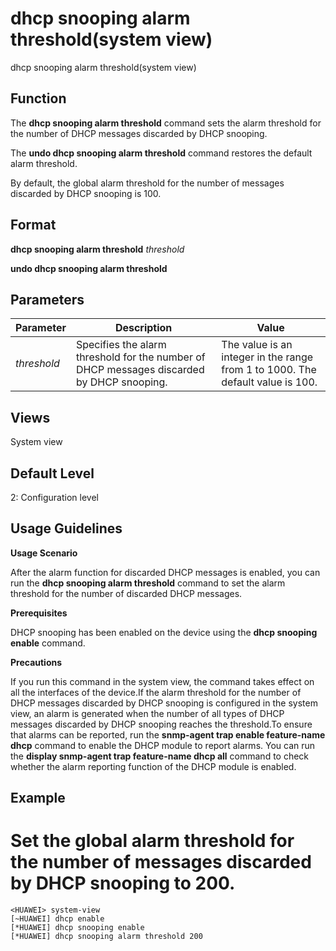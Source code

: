 dhcp snooping alarm threshold(system view)
==========================================

dhcp snooping alarm threshold(system view)

Function
--------



The **dhcp snooping alarm threshold** command sets the alarm threshold for the number of DHCP messages discarded by DHCP snooping.

The **undo dhcp snooping alarm threshold** command restores the default alarm threshold.



By default, the global alarm threshold for the number of messages discarded by DHCP snooping is 100.


Format
------

**dhcp snooping alarm threshold** *threshold*

**undo dhcp snooping alarm threshold**


Parameters
----------

| Parameter | Description | Value |
| --- | --- | --- |
| *threshold* | Specifies the alarm threshold for the number of DHCP messages discarded by DHCP snooping. | The value is an integer in the range from 1 to 1000. The default value is 100. |



Views
-----

System view


Default Level
-------------

2: Configuration level


Usage Guidelines
----------------

**Usage Scenario**

After the alarm function for discarded DHCP messages is enabled, you can run the **dhcp snooping alarm threshold** command to set the alarm threshold for the number of discarded DHCP messages.

**Prerequisites**

DHCP snooping has been enabled on the device using the **dhcp snooping enable** command.

**Precautions**

If you run this command in the system view, the command takes effect on all the interfaces of the device.If the alarm threshold for the number of DHCP messages discarded by DHCP snooping is configured in the system view, an alarm is generated when the number of all types of DHCP messages discarded by DHCP snooping reaches the threshold.To ensure that alarms can be reported, run the **snmp-agent trap enable feature-name dhcp** command to enable the DHCP module to report alarms. You can run the **display snmp-agent trap feature-name dhcp all** command to check whether the alarm reporting function of the DHCP module is enabled.


Example
-------

# Set the global alarm threshold for the number of messages discarded by DHCP snooping to 200.
```
<HUAWEI> system-view
[~HUAWEI] dhcp enable
[*HUAWEI] dhcp snooping enable
[*HUAWEI] dhcp snooping alarm threshold 200

```